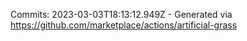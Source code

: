 Commits: 2023-03-03T18:13:12.949Z - Generated via https://github.com/marketplace/actions/artificial-grass
<br>
